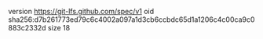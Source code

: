 version https://git-lfs.github.com/spec/v1
oid sha256:d7b261773ed79c6c4002a097a1d3cb6ccbdc65d1a1206c4c00ca9c0883c2332d
size 18
